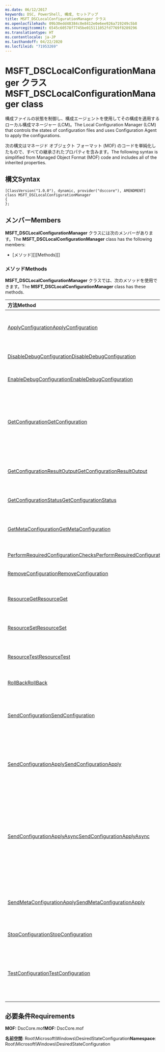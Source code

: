 ```yaml
---
ms.date: 06/12/2017
keywords: DSC, PowerShell, 構成, セットアップ
title: MSFT_DSCLocalConfigurationManager クラス
ms.openlocfilehash: 09b30edd48384c0e8412e0e6ee926a719249c5b8
ms.sourcegitcommit: 6545c60578f7745be015111052fd7769f8289296
ms.translationtype: HT
ms.contentlocale: ja-JP
ms.lasthandoff: 04/22/2020
ms.locfileid: "71953269"
---
```

# <a name="msft_dsclocalconfigurationmanager-class"></a><span data-ttu-id="5d2fa-103">MSFT_DSCLocalConfigurationManager クラス</span><span class="sxs-lookup"><span data-stu-id="5d2fa-103">MSFT_DSCLocalConfigurationManager class</span></span>

<span data-ttu-id="5d2fa-104">構成ファイルの状態を制御し、構成エージェントを使用してその構成を適用するローカル構成マネージャー (LCM)。</span><span class="sxs-lookup"><span data-stu-id="5d2fa-104">The Local Configuration Manager (LCM) that controls the states of configuration files and uses Configuration Agent to apply the configurations.</span></span>

<span data-ttu-id="5d2fa-105">次の構文はマネージド オブジェクト フォーマット (MOF) のコードを単純化したもので、すべての継承されたプロパティを含みます。</span><span class="sxs-lookup"><span data-stu-id="5d2fa-105">The following syntax is simplified from Managed Object Format (MOF) code and includes all of the inherited properties.</span></span>

## <a name="syntax"></a><span data-ttu-id="5d2fa-106">構文</span><span class="sxs-lookup"><span data-stu-id="5d2fa-106">Syntax</span></span>

```
[ClassVersion("1.0.0"), dynamic, provider("dsccore"), AMENDMENT]
class MSFT_DSCLocalConfigurationManager
{
};
```

## <a name="members"></a><span data-ttu-id="5d2fa-107">メンバー</span><span class="sxs-lookup"><span data-stu-id="5d2fa-107">Members</span></span>

<span data-ttu-id="5d2fa-108">**MSFT_DSCLocalConfigurationManager** クラスには次のメンバーがあります。</span><span class="sxs-lookup"><span data-stu-id="5d2fa-108">The **MSFT_DSCLocalConfigurationManager** class has the following members:</span></span>

- <span data-ttu-id="5d2fa-109">[メソッド][]</span><span class="sxs-lookup"><span data-stu-id="5d2fa-109">[Methods][]</span></span>

### <a name="methods"></a><span data-ttu-id="5d2fa-110">メソッド</span><span class="sxs-lookup"><span data-stu-id="5d2fa-110">Methods</span></span>

<span data-ttu-id="5d2fa-111">**MSFT_DSCLocalConfigurationManager** クラスでは、次のメソッドを使用できます。</span><span class="sxs-lookup"><span data-stu-id="5d2fa-111">The **MSFT_DSCLocalConfigurationManager** class has these methods.</span></span>

|<span data-ttu-id="5d2fa-112">方法</span><span class="sxs-lookup"><span data-stu-id="5d2fa-112">Method</span></span> |<span data-ttu-id="5d2fa-113">説明</span><span class="sxs-lookup"><span data-stu-id="5d2fa-113">Description</span></span> |
|:--- |:---|
| [<span data-ttu-id="5d2fa-114">ApplyConfiguration</span><span class="sxs-lookup"><span data-stu-id="5d2fa-114">ApplyConfiguration</span></span>](msft-dsclocalconfigurationmanager-applyconfiguration.md)| <span data-ttu-id="5d2fa-115">構成エージェントを使用して、保留中の構成を適用します。</span><span class="sxs-lookup"><span data-stu-id="5d2fa-115">Uses the Configuration Agent to apply the configuration that is pending.</span></span>|
| [<span data-ttu-id="5d2fa-116">DisableDebugConfiguration</span><span class="sxs-lookup"><span data-stu-id="5d2fa-116">DisableDebugConfiguration</span></span>](msft-dsclocalconfigurationmanager-disabledebugconfiguration.md)| <span data-ttu-id="5d2fa-117">DSC リソースのデバッグを無効にします。</span><span class="sxs-lookup"><span data-stu-id="5d2fa-117">Disables DSC resource debugging.</span></span>|
| [<span data-ttu-id="5d2fa-118">EnableDebugConfiguration</span><span class="sxs-lookup"><span data-stu-id="5d2fa-118">EnableDebugConfiguration</span></span>](msft-dsclocalconfigurationmanager-enabledebugconfiguration.md)| <span data-ttu-id="5d2fa-119">DSC リソースのデバッグを有効にします。</span><span class="sxs-lookup"><span data-stu-id="5d2fa-119">Enables DSC resource debugging.</span></span>|
| [<span data-ttu-id="5d2fa-120">GetConfiguration</span><span class="sxs-lookup"><span data-stu-id="5d2fa-120">GetConfiguration</span></span>](msft-dsclocalconfigurationmanager-getconfiguration.md)| <span data-ttu-id="5d2fa-121">構成ドキュメントを管理ノードに送信し、構成エージェントの **Get** メソッドを使用して構成を適用します。</span><span class="sxs-lookup"><span data-stu-id="5d2fa-121">Sends the configuration document to the managed node and uses the **Get** method of the Configuration Agent to apply the configuration.</span></span>|
| [<span data-ttu-id="5d2fa-122">GetConfigurationResultOutput</span><span class="sxs-lookup"><span data-stu-id="5d2fa-122">GetConfigurationResultOutput</span></span>](msft-dsclocalconfigurationmanager-getconfigurationresultoutput.md)| <span data-ttu-id="5d2fa-123">特定のジョブに関連する構成エージェントの出力を取得します。</span><span class="sxs-lookup"><span data-stu-id="5d2fa-123">Gets the Configuration Agent output relating to a specific job.</span></span>|
| [<span data-ttu-id="5d2fa-124">GetConfigurationStatus</span><span class="sxs-lookup"><span data-stu-id="5d2fa-124">GetConfigurationStatus</span></span>](msft-dsclocalconfigurationmanager-getconfigurationstatus.md)| <span data-ttu-id="5d2fa-125">構成状態の履歴を取得します。</span><span class="sxs-lookup"><span data-stu-id="5d2fa-125">Get the configuration status history.</span></span>|
| [<span data-ttu-id="5d2fa-126">GetMetaConfiguration</span><span class="sxs-lookup"><span data-stu-id="5d2fa-126">GetMetaConfiguration</span></span>](msft-dsclocalconfigurationmanager-getmetaconfiguration.md)| <span data-ttu-id="5d2fa-127">構成エージェントを制御するために使用する LCM 設定を取得します。</span><span class="sxs-lookup"><span data-stu-id="5d2fa-127">Gets the LCM settings that are used to control Configuration Agent.</span></span>|
| [<span data-ttu-id="5d2fa-128">PerformRequiredConfigurationChecks</span><span class="sxs-lookup"><span data-stu-id="5d2fa-128">PerformRequiredConfigurationChecks</span></span>](msft-dsclocalconfigurationmanager-performrequiredconfigurationchecks.md)| <span data-ttu-id="5d2fa-129">整合性チェックを開始します。</span><span class="sxs-lookup"><span data-stu-id="5d2fa-129">Starts the consistency check.</span></span>|
| [<span data-ttu-id="5d2fa-130">RemoveConfiguration</span><span class="sxs-lookup"><span data-stu-id="5d2fa-130">RemoveConfiguration</span></span>](msft-dsclocalconfigurationmanager-removeconfiguration.md)| <span data-ttu-id="5d2fa-131">構成ファイルを削除します。</span><span class="sxs-lookup"><span data-stu-id="5d2fa-131">Removes the configuration files.</span></span>|
| [<span data-ttu-id="5d2fa-132">ResourceGet</span><span class="sxs-lookup"><span data-stu-id="5d2fa-132">ResourceGet</span></span>](msft-dsclocalconfigurationmanager-resourceget.md)| <span data-ttu-id="5d2fa-133">DSC リソースの **Get** メソッドを直接呼び出します。</span><span class="sxs-lookup"><span data-stu-id="5d2fa-133">Directly calls the **Get** method of a DSC resource.</span></span>|
| [<span data-ttu-id="5d2fa-134">ResourceSet</span><span class="sxs-lookup"><span data-stu-id="5d2fa-134">ResourceSet</span></span>](msft-dsclocalconfigurationmanager-resourceset.md)| <span data-ttu-id="5d2fa-135">DSC リソースの **Set** メソッドを直接呼び出します。</span><span class="sxs-lookup"><span data-stu-id="5d2fa-135">Directly calls the **Set** method of a DSC resource.</span></span>|
| [<span data-ttu-id="5d2fa-136">ResourceTest</span><span class="sxs-lookup"><span data-stu-id="5d2fa-136">ResourceTest</span></span>](msft-dsclocalconfigurationmanager-resourcetest.md)| <span data-ttu-id="5d2fa-137">DSC リソースの **Test** メソッドを直接呼び出します。</span><span class="sxs-lookup"><span data-stu-id="5d2fa-137">Directly calls the **Test** method of a DSC resource.</span></span>|
| [<span data-ttu-id="5d2fa-138">RollBack</span><span class="sxs-lookup"><span data-stu-id="5d2fa-138">RollBack</span></span>](msft-dsclocalconfigurationmanager-rollback.md)| <span data-ttu-id="5d2fa-139">以前の構成にロールバックします。</span><span class="sxs-lookup"><span data-stu-id="5d2fa-139">Rolls back to a previous configuration.</span></span>|
| [<span data-ttu-id="5d2fa-140">SendConfiguration</span><span class="sxs-lookup"><span data-stu-id="5d2fa-140">SendConfiguration</span></span>](msft-dsclocalconfigurationmanager-sendconfiguration.md)| <span data-ttu-id="5d2fa-141">構成ドキュメントを管理ノードに送信し、保留中の変更として保存します。</span><span class="sxs-lookup"><span data-stu-id="5d2fa-141">Sends the configuration document to the managed node and saves it as a pending change.</span></span>|
| [<span data-ttu-id="5d2fa-142">SendConfigurationApply</span><span class="sxs-lookup"><span data-stu-id="5d2fa-142">SendConfigurationApply</span></span>](msft-dsclocalconfigurationmanager-sendconfigurationapply.md)| <span data-ttu-id="5d2fa-143">構成ドキュメントを管理ノードに送信し、構成エージェントを使用して構成を適用します。</span><span class="sxs-lookup"><span data-stu-id="5d2fa-143">Sends the configuration document to the managed node and uses the Configuration Agent to apply the configuration.</span></span>|
| [<span data-ttu-id="5d2fa-144">SendConfigurationApplyAsync</span><span class="sxs-lookup"><span data-stu-id="5d2fa-144">SendConfigurationApplyAsync</span></span>](msft-dsclocalconfigurationmanager-sendconfigurationapplyasync.md)| <span data-ttu-id="5d2fa-145">構成ドキュメントを管理ノードに送信し、構成エージェントの使用を開始して構成を適用します。</span><span class="sxs-lookup"><span data-stu-id="5d2fa-145">Send the configuration document to the managed node and start using the Configuration Agent to apply the configuration.</span></span> <span data-ttu-id="5d2fa-146">GetConfigurationResultOutput を使用して、結果の出力を取得します。</span><span class="sxs-lookup"><span data-stu-id="5d2fa-146">Use GetConfigurationResultOutput to retrieve result output.</span></span>|
| [<span data-ttu-id="5d2fa-147">SendMetaConfigurationApply</span><span class="sxs-lookup"><span data-stu-id="5d2fa-147">SendMetaConfigurationApply</span></span>](msft-dsclocalconfigurationmanager-sendmetaconfigurationapply.md)| <span data-ttu-id="5d2fa-148">構成エージェントを制御するために使用する LCM の設定を設定します。</span><span class="sxs-lookup"><span data-stu-id="5d2fa-148">Sets the LCM settings that are used to control the Configuration Agent.</span></span>|
| [<span data-ttu-id="5d2fa-149">StopConfiguration</span><span class="sxs-lookup"><span data-stu-id="5d2fa-149">StopConfiguration</span></span>](msft-dsclocalconfigurationmanager-stopconfiguration.md)| <span data-ttu-id="5d2fa-150">進行中の構成を停止します。</span><span class="sxs-lookup"><span data-stu-id="5d2fa-150">Stops the configuration that is in progress.</span></span>|
| [<span data-ttu-id="5d2fa-151">TestConfiguration</span><span class="sxs-lookup"><span data-stu-id="5d2fa-151">TestConfiguration</span></span>](msft-dsclocalconfigurationmanager-testconfiguration.md)| <span data-ttu-id="5d2fa-152">構成ドキュメントを管理ノードに送信し、そのドキュメントに対して現在の構成を検証します。</span><span class="sxs-lookup"><span data-stu-id="5d2fa-152">Sends the configuration document to the managed node and verifies the current configuration against the document.</span></span>|

## <a name="requirements"></a><span data-ttu-id="5d2fa-153">必要条件</span><span class="sxs-lookup"><span data-stu-id="5d2fa-153">Requirements</span></span>

<span data-ttu-id="5d2fa-154">**MOF:** DscCore.mof</span><span class="sxs-lookup"><span data-stu-id="5d2fa-154">**MOF:** DscCore.mof</span></span>

<span data-ttu-id="5d2fa-155">**名前空間**: Root\Microsoft\Windows\DesiredStateConfiguration</span><span class="sxs-lookup"><span data-stu-id="5d2fa-155">**Namespace**: Root\Microsoft\Windows\DesiredStateConfiguration</span></span>
